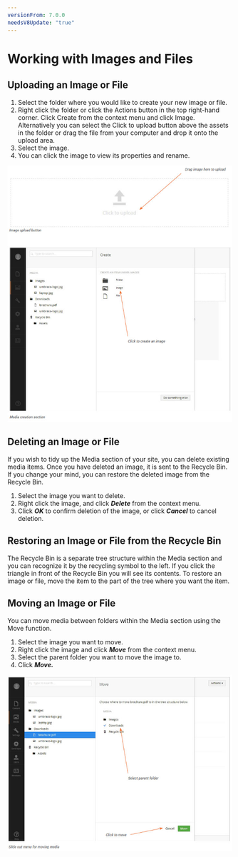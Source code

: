 ```yaml
---
versionFrom: 7.0.0
needsV8Update: "true"
---
```


# Working with Images and Files

## Uploading an Image or File

1. Select the folder where you would like to create your new image or file.
2. Right click the folder or click the Actions button in the top right-hand corner. Click Create from the context menu and click Image. Alternatively you can select the Click to upload button above the assets in the folder or drag the file from your computer and drop it onto the upload area.
3. Select the image.
4. You can click the image to view its properties and rename.

![mediaUpload.jpg](images/mediaUpload.jpg)

## Deleting an Image or File

If you wish to tidy up the Media section of your site, you can delete existing media items. Once you have deleted an image, it is sent to the Recycle Bin. If you change your mind, you can restore the deleted image from the Recycle Bin.

1. Select the image you want to delete.
2. Right click the image, and click ***Delete*** from the context menu.
3. Click ***OK*** to confirm deletion of the image, or click ***Cancel*** to cancel deletion.

## Restoring an Image or File from the Recycle Bin

The Recycle Bin is a separate tree structure within the Media section and you can recognize it by the recycling symbol to the left. If you click the triangle in front of the Recycle Bin you will see its contents. To restore an image or file, move the item to the part of the tree where you want the item.

## Moving an Image or File

You can move media between folders within the Media section using the Move function.

1. Select the image you want to move.
2. Right click the image and click ***Move*** from the context menu.
3. Select the parent folder you want to move the image to.
4. Click ***Move.***

![mediMoveSlideout.jpg](images/mediMoveSlideout.jpg)
